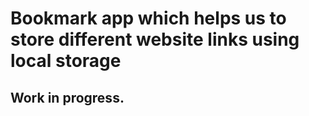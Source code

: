 # Bookmark app which helps us to store different website links using local storage

## Work in progress.
